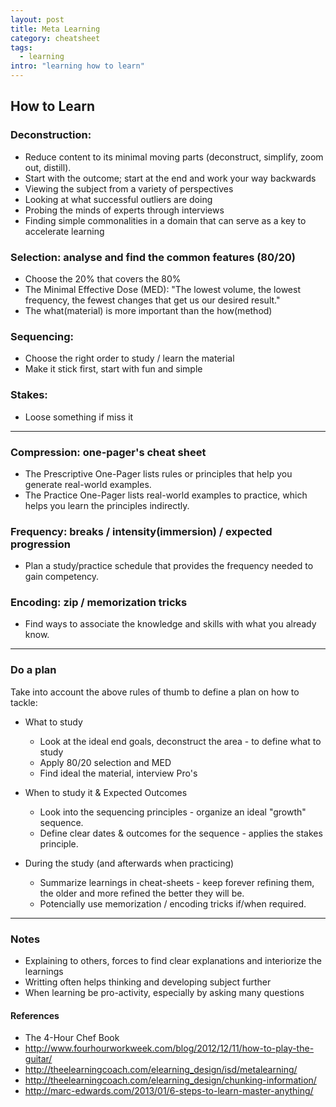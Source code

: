 ```yaml
---
layout: post
title: Meta Learning
category: cheatsheet
tags:
  - learning
intro: "learning how to learn"
---
```


## How to Learn

### Deconstruction: 
- Reduce content to its minimal moving parts (deconstruct, simplify, zoom out, distill).
- Start with the outcome; start at the end and work your way backwards
- Viewing the subject from a variety of perspectives 
- Looking at what successful outliers are doing 
- Probing the minds of experts through interviews
- Finding simple commonalities in a domain that can serve as a key to accelerate learning

### Selection: analyse and find the common features (80/20)
- Choose the 20% that covers the 80%
- The Minimal Effective Dose (MED): "The lowest volume, the lowest frequency, the fewest changes that get us our desired result."
- The what(material) is more important than the how(method)

### Sequencing: 
- Choose the right order to study / learn the material
- Make it stick first, start with fun and simple

### Stakes: 
- Loose something if miss it

---

### Compression: one-pager's cheat sheet
- The Prescriptive One-Pager lists rules or principles that help you generate real-world examples.
- The Practice One-Pager lists real-world examples to practice, which helps you learn the principles indirectly.

### Frequency: breaks / intensity(immersion) / expected progression
- Plan a study/practice schedule that provides the frequency needed to gain competency.

### Encoding: zip  / memorization tricks
- Find ways to associate the knowledge and skills with what you already know.

---

### Do a plan

Take into account the above rules of thumb to define a plan on how to tackle:

 - What to study
   - Look at the ideal end goals, deconstruct the area - to define what to study
   - Apply 80/20 selection and MED
   - Find ideal the material, interview Pro's
 
 - When to study it & Expected Outcomes
   - Look into the sequencing principles - organize an ideal "growth" sequence.
   - Define clear dates & outcomes for the sequence - applies the stakes principle.

 - During the study (and afterwards when practicing)
   - Summarize learnings in cheat-sheets - keep forever refining them, the older and more refined the better they will be.
   - Potencially use memorization / encoding tricks if/when required.

---

### Notes
- Explaining to others, forces to find clear explanations and interiorize the learnings
- Writting often helps thinking and developing subject further
- When learning be pro-activity, especially by asking many questions

#### References
- The 4-Hour Chef Book
- http://www.fourhourworkweek.com/blog/2012/12/11/how-to-play-the-guitar/
- http://theelearningcoach.com/elearning_design/isd/metalearning/
- http://theelearningcoach.com/elearning_design/chunking-information/
- http://marc-edwards.com/2013/01/6-steps-to-learn-master-anything/